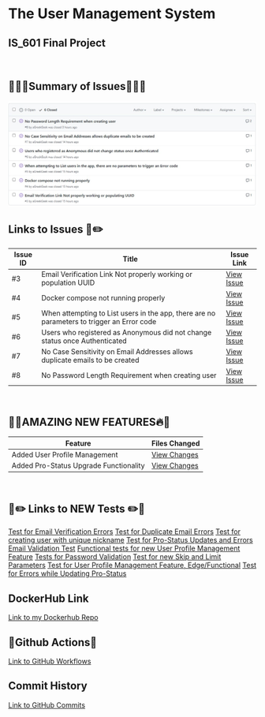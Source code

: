 # The User Management System
## IS_601 Final Project
<br>


## 🧠🧠🧠Summary of Issues🧠🧠🧠
![GitHub Issues](GitIssues.jpg)
<br>


## Links to Issues 📝✏️
| Issue ID | Title | Issue Link |
|----------|-------|------------|
| #3 | Email Verification Link Not properly working or population UUID | [View Issue](https://github.com/aGreekGeek/user_management/issues/3) | [View |
| #4 | Docker compose not running properly | [View Issue](https://github.com/aGreekGeek/user_management/issues/4) |
| #5 | When attempting to List users in the app, there are no parameters to trigger an Error code | [View Issue](https://github.com/aGreekGeek/user_management/issues/5) |
| #6 | Users who registered as Anonymous did not change status once Authenticated | [View Issue](https://github.com/aGreekGeek/user_management/issues/6) |
| #7 | No Case Sensitivity on Email Addresses allows duplicate emails to be created | [View Issue](https://github.com/aGreekGeek/user_management/issues/7) |
| #8 | No Password Length Requirement when creating user | [View Issue](https://github.com/aGreekGeek/user_management/issues/8) |
<br>


## 🌟🔥AMAZING NEW FEATURES🔥🌟

| Feature | Files Changed |
|---------|---------------|
| Added User Profile Management | [View Changes](https://github.com/aGreekGeek/user_management/commit/683401a256b16efabaa636f9052fa03d3c37e570) |
| Added Pro-Status Upgrade Functionality | [View Changes](https://github.com/aGreekGeek/user_management/commit/4d843edfeca28dbb6534f5344668ab18b3b6d5ac) |
<br>



## 📝✏️ Links to NEW Tests ✏️📝

[Test for Email Verification Errors](https://github.com/aGreekGeek/user_management/blob/be8b2445660a296806549bb58070df76e5ea4c14/tests/test_services/test_user_service.py#L166-L199)
[Test for Duplicate Email Errors](https://github.com/aGreekGeek/user_management/blob/be8b2445660a296806549bb58070df76e5ea4c14/tests/test_services/test_user_service.py#L217-L261)
[Test for creating user with unique nickname](https://github.com/aGreekGeek/user_management/blob/be8b2445660a296806549bb58070df76e5ea4c14/tests/test_services/test_user_service.py#L201-L215)
[Test for Pro-Status Updates and Errors](https://github.com/aGreekGeek/user_management/blob/be8b2445660a296806549bb58070df76e5ea4c14/tests/test_services/test_user_service.py#L264-L279)
[Email Validation Test](https://github.com/aGreekGeek/user_management/blob/be8b2445660a296806549bb58070df76e5ea4c14/tests/test_schemas/test_user_schemas.py#L135-L153)
[Functional tests for new User Profile Management Feature](https://github.com/aGreekGeek/user_management/blob/be8b2445660a296806549bb58070df76e5ea4c14/tests/test_api/test_users_api.py#L262-L315)
[Tests for Password Validation](https://github.com/aGreekGeek/user_management/blob/be8b2445660a296806549bb58070df76e5ea4c14/tests/test_schemas/test_user_schemas.py#L112-L133)
[Test for new Skip and Limit Parameters](https://github.com/aGreekGeek/user_management/blob/be8b2445660a296806549bb58070df76e5ea4c14/tests/test_api/test_users_api.py#L196-L229)
[Test for User Profile Management Feature, Edge/Functional](https://github.com/aGreekGeek/user_management/blob/be8b2445660a296806549bb58070df76e5ea4c14/tests/test_schemas/test_user_schemas.py#L155-L254)
[Test for Errors while Updating Pro-Status](https://github.com/aGreekGeek/user_management/blob/be8b2445660a296806549bb58070df76e5ea4c14/tests/test_api/test_users_api.py#L356-L381)
<br>

## DockerHub Link
[Link to my Dockerhub Repo](https://hub.docker.com/repository/docker/agreekgeek/user_management/general)
<br>

## 🎯Github Actions🎯
[Link to GitHub Workflows](https://github.com/aGreekGeek/user_management/actions)
<br>

## Commit History
[Link to GitHub Commits](https://github.com/aGreekGeek/user_management/commits/main/)
<br>